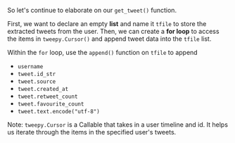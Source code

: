 <!--title={Extracting Tweets}-->

So let's continue to elaborate on our `get_tweet()` function.

First, we want to declare an empty **list** and name it `tfile` to store the extracted tweets from the user. Then, we can create a **for loop** to access the items in `tweepy.Cursor()` and append tweet data into the `tfile` list. 

Within the `for` loop, use the `append()` function on `tfile` to append 

- `username`
- `tweet.id_str`
- `tweet.source`
- `tweet.created_at`
- `tweet.retweet_count`
- `tweet.favourite_count`
- `tweet.text.encode("utf-8")`



Note: `tweepy.Cursor` is a Callable that takes in a user timeline and id. It helps us iterate through the items in the specified user's tweets.

